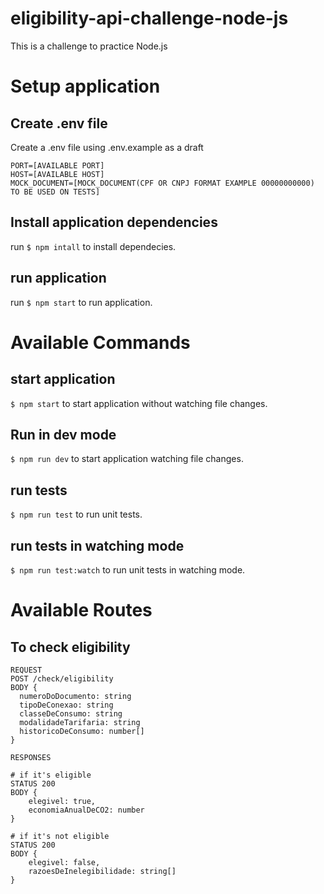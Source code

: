 # eligibility-api-challenge-node-js

This is a challenge to practice Node.js

# Setup application

## Create .env file

Create a .env file using .env.example as a draft

```
PORT=[AVAILABLE PORT]
HOST=[AVAILABLE HOST]
MOCK_DOCUMENT=[MOCK_DOCUMENT(CPF OR CNPJ FORMAT EXAMPLE 00000000000) TO BE USED ON TESTS]
```

## Install application dependencies

run `$ npm intall` to install dependecies.

## run application

run `$ npm start` to run application.

# Available Commands

## start application

`$ npm start` to start application without watching file changes.

## Run in dev mode

`$ npm run dev` to start application watching file changes.

## run tests

`$ npm run test` to run unit tests.

## run tests in watching mode

`$ npm run test:watch` to run unit tests in watching mode.

# Available Routes

## To check eligibility

```
REQUEST
POST /check/eligibility
BODY {
  numeroDoDocumento: string
  tipoDeConexao: string
  classeDeConsumo: string
  modalidadeTarifaria: string
  historicoDeConsumo: number[]
}

RESPONSES

# if it's eligible
STATUS 200
BODY {
	elegivel: true,
	economiaAnualDeCO2: number
}

# if it's not eligible
STATUS 200
BODY {
	elegivel: false,
	razoesDeInelegibilidade: string[]
}
```
